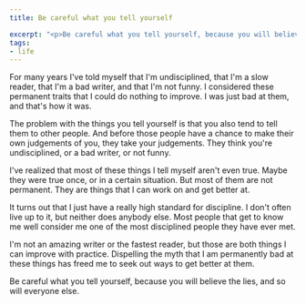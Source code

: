 ```yaml
---
title: Be careful what you tell yourself

excerpt: "<p>Be careful what you tell yourself, because you will believe the lies, and so will everyone else.</p>"
tags:
- life
---
```


For many years I've told myself that I'm undisciplined, that I'm a slow reader, that I'm a bad writer, and that I'm not funny. I considered these permanent traits that I could do nothing to improve. I was just bad at them, and that's how it was.

The problem with the things you tell yourself is that you also tend to tell them to other people. And before those people have a chance to make their own judgements of you, they take your judgements. They think you're undisciplined, or a bad writer, or not funny.

I've realized that most of these things I tell myself aren't even true. Maybe they were true once, or in a certain situation. But most of them are not permanent. They are things that I can work on and get better at.

It turns out that I just have a really high standard for discipline. I don't often live up to it, but neither does anybody else. Most people that get to know me well consider me one of the most disciplined people they have ever met.

I'm not an amazing writer or the fastest reader, but those are both things I can improve with practice. Dispelling the myth that I am permanently bad at these things has freed me to seek out ways to get better at them.

Be careful what you tell yourself, because you will believe the lies, and so will everyone else.
